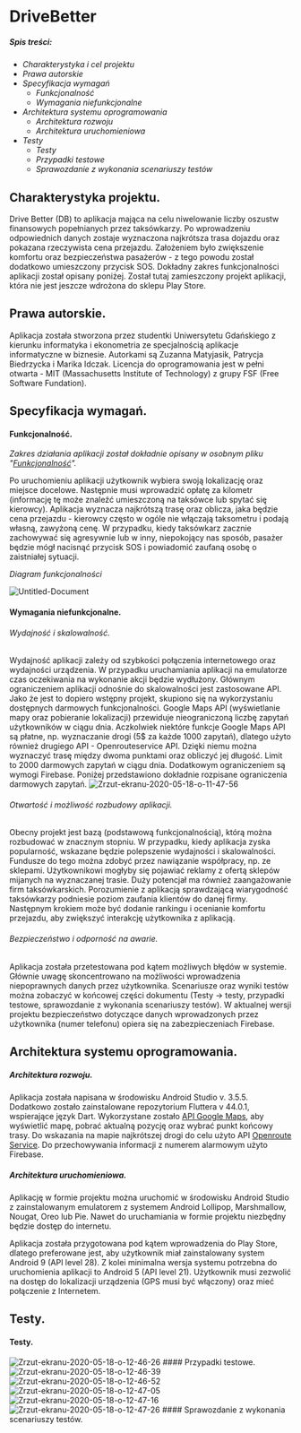 # DriveBetter

##### *Spis treści:*
* *Charakterystyka i cel projektu*
* *Prawa autorskie*
* *Specyfikacja wymagań*
  * *Funkcjonalność*
  * *Wymagania niefunkcjonalne*
* *Architektura systemu oprogramowania*
  * *Architektura rozwoju*
  * *Architektura uruchomieniowa*
* *Testy*
  * *Testy*
  * *Przypadki testowe*
  * *Sprawozdanie z wykonania scenariuszy testów*

## Charakterystyka projektu.
Drive Better (DB) to aplikacja mająca na celu niwelowanie liczby oszustw finansowych popełnianych przez taksówkarzy. Po wprowadzeniu odpowiednich danych zostaje wyznaczona najkrótsza trasa dojazdu oraz pokazana rzeczywista cena przejazdu.  Założeniem było zwiększenie komfortu oraz bezpieczeństwa pasażerów - z tego powodu został dodatkowo umieszczony przycisk SOS. Dokładny zakres funkcjonalności aplikacji został opisany poniżej. Został tutaj zamieszczony projekt aplikacji, która nie jest jeszcze wdrożona do sklepu Play Store.

## Prawa autorskie.
Aplikacja została stworzona przez studentki Uniwersytetu Gdańskiego z kierunku informatyka i ekonometria ze specjalnością aplikacje informatyczne w biznesie. Autorkami są Zuzanna Matyjasik, Patrycja Biedrzycka i Marika Idczak. Licencja do oprogramowania jest w pełni otwarta - MIT (Massachusetts Institute of Technology) z grupy FSF (Free Software Fundation).

## Specyfikacja wymagań.
#### Funkcjonalność.
*Zakres działania aplikacji został dokładnie opisany w osobnym pliku "[Funkcjonalność](https://github.com/zuzannamatyjasik/drive-better/blob/master/funkcjonalnosc)".*

Po uruchomieniu aplikacji użytkownik wybiera swoją lokalizację oraz miejsce docelowe. Następnie musi wprowadzić opłatę za kilometr (informację tę może znaleźć umieszczoną na taksówce lub spytać się kierowcy). Aplikacja wyznacza najkrótszą trasę oraz oblicza, jaka będzie cena przejazdu - kierowcy często w ogóle nie włączają taksometru i podają własną, zawyżoną cenę. W przypadku, kiedy taksówkarz zacznie zachowywać się agresywnie lub w inny, niepokojący nas sposób, pasażer będzie mógł nacisnąć przycisk SOS i powiadomić zaufaną osobę o zaistniałej sytuacji.

*Diagram funkcjonalności*

<img src="https://i.ibb.co/R4wWh48/Untitled-Document.png" alt="Untitled-Document" border="0" />

#### Wymagania niefunkcjonalne.
###### Wydajność i skalowalność.
Wydajność aplikacji zależy od szybkości połączenia internetowego oraz wydajności urządzenia. W przypadku uruchamiania aplikacji na emulatorze czas oczekiwania na wykonanie akcji będzie wydłużony. Głównym ograniczeniem aplikacji odnośnie do skalowalności jest zastosowane API. Jako że jest to dopiero wstępny projekt, skupiono się na wykorzystaniu dostępnych darmowych funkcjonalności. Google Maps API (wyświetlanie mapy oraz pobieranie lokalizacji) przewiduje nieograniczoną liczbę zapytań użytkowników w ciągu dnia. Aczkolwiek niektóre funkcje Google Maps API są płatne, np. wyznaczanie drogi (5$ za każde 1000 zapytań), dlatego użyto również drugiego API - Openrouteservice API. Dzięki niemu można wyznaczyć trasę między dwoma punktami oraz obliczyć jej długość. Limit to 2000 darmowych zapytań w ciągu dnia. Dodatkowym ograniczeniem są wymogi Firebase. Poniżej przedstawiono dokładnie rozpisane ograniczenia darmowych zapytań.
<img src="https://i.ibb.co/fY6C6p6/Zrzut-ekranu-2020-05-18-o-11-47-56.png" alt="Zrzut-ekranu-2020-05-18-o-11-47-56" border="0">

###### Otwartość i możliwość rozbudowy aplikacji.
Obecny projekt jest bazą (podstawową funkcjonalnością), którą można rozbudować w znacznym stopniu. W przypadku, kiedy aplikacja zyska popularność, wskazane będzie polepszenie wydajności i skalowalności. Fundusze do tego można zdobyć przez nawiązanie współpracy, np. ze sklepami. Użytkownikowi mogłyby się pojawiać reklamy z ofertą sklepów mijanych na wyznaczanej trasie. Duży potencjał ma również zaangażowanie firm taksówkarskich. Porozumienie z aplikacją sprawdzającą wiarygodność taksówkarzy podniesie poziom zaufania klientów do danej firmy. Następnym krokiem może być dodanie rankingu i ocenianie komfortu przejazdu, aby zwiększyć interakcję użytkownika z aplikacją.

###### Bezpieczeństwo i odporność na awarie.
Aplikacja została przetestowana pod kątem możliwych błędów w systemie. Głównie uwagę skoncentrowano na możliwości wprowadzenia niepoprawnych danych przez użytkownika. Scenariusze oraz wyniki testów można zobaczyć w końcowej części dokumentu (Testy -> testy, przypadki testowe, sprawozdanie z wykonania scenariuszy testów). W aktualnej wersji projektu bezpieczeństwo dotyczące danych wprowadzonych przez użytkownika (numer telefonu) opiera się na zabezpieczeniach Firebase. 

## Architektura systemu oprogramowania.
##### Architektura rozwoju.
Aplikacja została napisana w środowisku Android Studio v. 3.5.5. Dodatkowo zostało zainstalowane repozytorium Fluttera v 44.0.1, wspierające język Dart. Wykorzystane zostało [API Google Maps](https://developers.google.com/maps/documentation), aby wyświetlić mapę, pobrać aktualną pozycję oraz wybrać punkt końcowy trasy. Do wskazania na mapie najkrótszej drogi do celu użyto API [Openroute Service](https://openrouteservice.org). Do przechowywania informacji z numerem alarmowym użyto Firebase.
##### Architektura uruchomieniowa.
Aplikację w formie projektu można uruchomić w środowisku Android Studio z zainstalowanym emulatorem z systemem Android Lollipop, Marshmallow, Nougat, Oreo lub Pie. Nawet do uruchamiania w formie projektu niezbędny będzie dostęp do internetu.

Aplikacja została przygotowana pod kątem wprowadzenia do Play Store, dlatego preferowane jest, aby użytkownik miał zainstalowany system Android 9 (API level 28). Z kolei minimalna wersja systemu potrzebna do uruchomienia aplikacji to Android 5 (API level 21). Użytkownik musi zezwolić na dostęp do lokalizacji urządzenia (GPS musi być włączony) oraz mieć połączenie z Internetem.

## Testy.
#### Testy.
<img src="https://i.ibb.co/JR2TWJk/Zrzut-ekranu-2020-05-18-o-12-46-26.png" alt="Zrzut-ekranu-2020-05-18-o-12-46-26" border="0">
#### Przypadki testowe.
<img src="https://i.ibb.co/1Zbg3hX/Zrzut-ekranu-2020-05-18-o-12-46-39.png" alt="Zrzut-ekranu-2020-05-18-o-12-46-39" border="0">
<img src="https://i.ibb.co/LpZwt8r/Zrzut-ekranu-2020-05-18-o-12-46-52.png" alt="Zrzut-ekranu-2020-05-18-o-12-46-52" border="0">
<img src="https://i.ibb.co/v476LnS/Zrzut-ekranu-2020-05-18-o-12-47-05.png" alt="Zrzut-ekranu-2020-05-18-o-12-47-05" border="0">
<img src="https://i.ibb.co/rtmr7dV/Zrzut-ekranu-2020-05-18-o-12-47-16.png" alt="Zrzut-ekranu-2020-05-18-o-12-47-16" border="0">
<img src="https://i.ibb.co/FKjhxvW/Zrzut-ekranu-2020-05-18-o-12-47-26.png" alt="Zrzut-ekranu-2020-05-18-o-12-47-26" border="0">
#### Sprawozdanie z wykonania scenariuszy testów.
